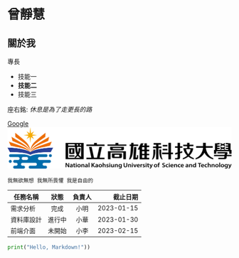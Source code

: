 # 曾靜慧

## 關於我

專長
* 技能一
* **技能二**
* 技能三

座右銘: *休息是為了走更長的路*

[Google](https://www.google.com)
![GOOGLE](nkust.png)

```我無欲無想 我無所畏懼 我是自由的```

|任務名稱| 狀態| 負責人|截止日期|
|---|:--:|:--:|-:|
|需求分析| 完成|小明 |2023-01-15|
|資料庫設計| 進行中|小華 |2023-01-30|
| 前端介面| 未開始|小李| 2023-02-15|

```python
print("Hello, Markdown!"))
``` 
